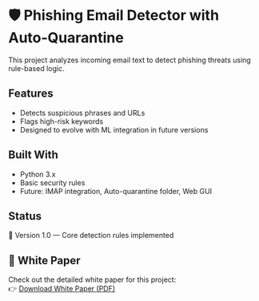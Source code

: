 # 🛡️ Phishing Email Detector with Auto-Quarantine

This project analyzes incoming email text to detect phishing threats using rule-based logic.

## Features
- Detects suspicious phrases and URLs
- Flags high-risk keywords
- Designed to evolve with ML integration in future versions

## Built With
- Python 3.x
- Basic security rules
- Future: IMAP integration, Auto-quarantine folder, Web GUI

## Status
🚧 Version 1.0 — Core detection rules implemented

## 📄 White Paper

Check out the detailed white paper for this project:  
👉 [Download White Paper (PDF)](Phishing-Detector-Whitepaper-v1.pdf)
